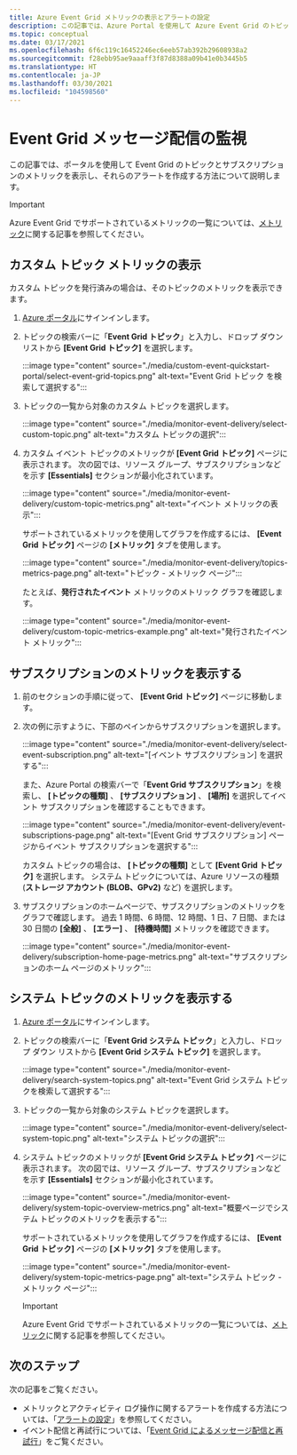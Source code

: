 ```yaml
---
title: Azure Event Grid メトリックの表示とアラートの設定
description: この記事では、Azure Portal を使用して Azure Event Grid のトピックとサブスクリプションのメトリックを表示し、それらのアラートを作成する方法について説明します。
ms.topic: conceptual
ms.date: 03/17/2021
ms.openlocfilehash: 6f6c119c16452246ec6eeb57ab392b29608938a2
ms.sourcegitcommit: f28ebb95ae9aaaff3f87d8388a09b41e0b3445b5
ms.translationtype: HT
ms.contentlocale: ja-JP
ms.lasthandoff: 03/30/2021
ms.locfileid: "104598560"
---
```

# <a name="monitor-event-grid-message-delivery"></a>Event Grid メッセージ配信の監視 
この記事では、ポータルを使用して Event Grid のトピックとサブスクリプションのメトリックを表示し、それらのアラートを作成する方法について説明します。 

> [!IMPORTANT]
> Azure Event Grid でサポートされているメトリックの一覧については、[メトリック](metrics.md)に関する記事を参照してください。

## <a name="view-custom-topic-metrics"></a>カスタム トピック メトリックの表示

カスタム トピックを発行済みの場合は、そのトピックのメトリックを表示できます。 

1. [Azure ポータル](https://portal.azure.com/)にサインインします。
2. トピックの検索バーに「**Event Grid トピック**」と入力し、ドロップ ダウン リストから **[Event Grid トピック]** を選択します。 

    :::image type="content" source="./media/custom-event-quickstart-portal/select-event-grid-topics.png" alt-text="Event Grid トピック を検索して選択する":::
3. トピックの一覧から対象のカスタム トピックを選択します。 

    :::image type="content" source="./media/monitor-event-delivery/select-custom-topic.png" alt-text="カスタム トピックの選択":::
4. カスタム イベント トピックのメトリックが **[Event Grid トピック]** ページに表示されます。 次の図では、リソース グループ、サブスクリプションなどを示す **[Essentials]** セクションが最小化されています。 

    :::image type="content" source="./media/monitor-event-delivery/custom-topic-metrics.png" alt-text="イベント メトリックの表示":::

    サポートされているメトリックを使用してグラフを作成するには、 **[Event Grid トピック]** ページの **[メトリック]** タブを使用します。

    :::image type="content" source="./media/monitor-event-delivery/topics-metrics-page.png" alt-text="トピック - メトリック ページ":::

    たとえば、**発行されたイベント** メトリックのメトリック グラフを確認します。

    :::image type="content" source="./media/monitor-event-delivery/custom-topic-metrics-example.png" alt-text="発行されたイベント メトリック":::


## <a name="view-subscription-metrics"></a>サブスクリプションのメトリックを表示する
1. 前のセクションの手順に従って、 **[Event Grid トピック]** ページに移動します。 
2. 次の例に示すように、下部のペインからサブスクリプションを選択します。 

    :::image type="content" source="./media/monitor-event-delivery/select-event-subscription.png" alt-text="[イベント サブスクリプション] を選択する":::    

    また、Azure Portal の検索バーで「**Event Grid サブスクリプション**」を検索し、 **[トピックの種類]** 、 **[サブスクリプション]** 、 **[場所]** を選択してイベント サブスクリプションを確認することもできます。 

    :::image type="content" source="./media/monitor-event-delivery/event-subscriptions-page.png" alt-text="[Event Grid サブスクリプション] ページからイベント サブスクリプションを選択する":::        

    カスタム トピックの場合は、 **[トピックの種類]** として **[Event Grid トピック]** を選択します。 システム トピックについては、Azure リソースの種類 (**ストレージ アカウント (BLOB、GPv2)** など) を選択します。 
3. サブスクリプションのホームページで、サブスクリプションのメトリックをグラフで確認します。 過去 1 時間、6 時間、12 時間、1 日、7 日間、または 30 日間の **[全般]** 、 **[エラー]** 、 **[待機時間]** メトリックを確認できます。 

    :::image type="content" source="./media/monitor-event-delivery/subscription-home-page-metrics.png" alt-text="サブスクリプションのホーム ページのメトリック":::    

## <a name="view-system-topic-metrics"></a>システム トピックのメトリックを表示する

1. [Azure ポータル](https://portal.azure.com/)にサインインします。
2. トピックの検索バーに「**Event Grid システム トピック**」と入力し、ドロップ ダウン リストから **[Event Grid システム トピック]** を選択します。 

    :::image type="content" source="./media/monitor-event-delivery/search-system-topics.png" alt-text="Event Grid システム トピックを検索して選択する":::
3. トピックの一覧から対象のシステム トピックを選択します。 

    :::image type="content" source="./media/monitor-event-delivery/select-system-topic.png" alt-text="システム トピックの選択":::
4. システム トピックのメトリックが **[Event Grid システム トピック]** ページに表示されます。 次の図では、リソース グループ、サブスクリプションなどを示す **[Essentials]** セクションが最小化されています。 

    :::image type="content" source="./media/monitor-event-delivery/system-topic-overview-metrics.png" alt-text="概要ページでシステム トピックのメトリックを表示する":::

    サポートされているメトリックを使用してグラフを作成するには、 **[Event Grid トピック]** ページの **[メトリック]** タブを使用します。

    :::image type="content" source="./media/monitor-event-delivery/system-topic-metrics-page.png" alt-text="システム トピック - メトリック ページ":::

    > [!IMPORTANT]
    > Azure Event Grid でサポートされているメトリックの一覧については、[メトリック](metrics.md)に関する記事を参照してください。

## <a name="next-steps"></a>次のステップ
次の記事をご覧ください。

- メトリックとアクティビティ ログ操作に関するアラートを作成する方法については、「[アラートの設定](set-alerts.md)」を参照してください。
- イベント配信と再試行については、「[Event Grid によるメッセージ配信と再試行](delivery-and-retry.md)」をご覧ください。
